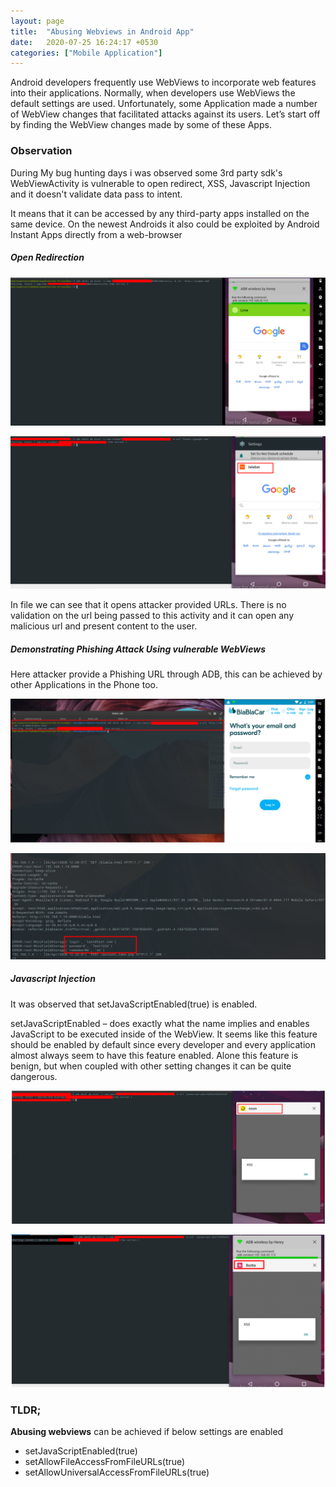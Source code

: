 ```yaml
---
layout: page
title:  "Abusing Webviews in Android App"
date:   2020-07-25 16:24:17 +0530
categories: ["Mobile Application"]
---
```

Android developers frequently use WebViews to incorporate web features into their applications. Normally, when developers use WebViews the default settings are used. Unfortunately, some Application made a number of WebView changes that facilitated attacks against its users. Let’s start off by finding the WebView changes made by some of these Apps.

### Observation
During My bug hunting days i was observed some 3rd party sdk's WebViewActivity is vulnerable to open redirect, XSS, Javascript Injection and it doesn't validate data pass to intent.

It means that it can be accessed by any third-party apps installed on the same device. On the newest Androids it also could be exploited by Android Instant Apps directly from a web-browser

##### Open Redirection

![image1](/assets/img/lime.png)

![image1](/assets/img/talabat.png)

In file we can see that it opens attacker provided URLs. There is no validation on the url being passed to this activity and it can open any malicious url and present content to the user. 

##### Demonstrating Phishing Attack Using vulnerable WebViews

Here attacker provide a Phishing URL through ADB, this can be achieved by other Applications in the Phone too.

![image1](/assets/img/blabla.png)


![image1](/assets/img/capture_post.png)

##### Javascript Injection

It was observed that setJavaScriptEnabled(true) is enabled.

setJavaScriptEnabled – does exactly what the name implies and enables JavaScript to be executed inside of the WebView. It seems like this feature should be enabled by default since every developer and every application almost always seem to have this feature enabled. Alone this feature is benign, but when coupled with other setting changes it can be quite dangerous.

![image1](/assets/img/noon.png)

![image1](/assets/img/ibotta.png)

### TLDR;

**Abusing webviews** can be achieved if below settings are enabled

- setJavaScriptEnabled(true)
- setAllowFileAccessFromFileURLs(true)
- setAllowUniversalAccessFromFileURLs(true)

